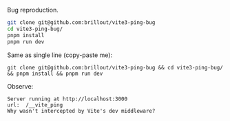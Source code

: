 Bug reproduction.

```bash
git clone git@github.com:brillout/vite3-ping-bug
cd vite3-ping-bug/
pnpm install
pnpm run dev
```

Same as single line (copy-paste me):

```shell
git clone git@github.com:brillout/vite3-ping-bug && cd vite3-ping-bug/ && pnpm install && pnpm run dev
```

Observe:

```
Server running at http://localhost:3000
url:  /__vite_ping
Why wasn't intercepted by Vite's dev middleware?
```
